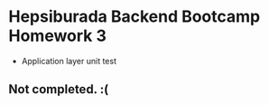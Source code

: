 
   #  Hepsiburada Backend Bootcamp Homework 3
   
   - Application layer unit test
   
   ## Not completed. :(
